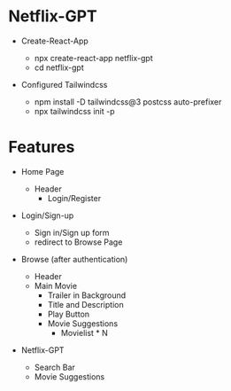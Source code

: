 # Netflix-GPT

 - Create-React-App 
    - npx create-react-app netflix-gpt
    - cd netflix-gpt

 - Configured Tailwindcss
   - npm install -D tailwindcss@3 postcss auto-prefixer
   - npx tailwindcss init -p
   <!-- Above commands only works for tailwind 3 version not v4 so dont install latest as it wont work with above commands -->


# Features
 - Home Page
   - Header
     - Login/Register

 -  Login/Sign-up
    - Sign in/Sign up form
    - redirect to Browse Page

 - Browse (after authentication)
    - Header
    - Main Movie
        - Trailer in Background
        - Title and Description
        - Play Button
        - Movie Suggestions
            - Movielist * N

 - Netflix-GPT
   - Search Bar
   - Movie Suggestions          